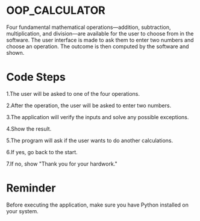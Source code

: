 # OOP_CALCULATOR

Four fundamental mathematical operations—addition, subtraction, multiplication, and division—are available for the user to choose from in the software. The user interface is made to ask them to enter two numbers and choose an operation. The outcome is then computed by the software and shown. 

# Code Steps

1.The user will be asked to one of the four operations.

2.After the operation, the user will be asked to enter two numbers.

3.The application will verify the inputs and solve any possible exceptions.

4.Show the result.

5.The program will ask if the user wants to do another calculations.

6.If yes, go back to the start.

7.If no, show "Thank you for your hardwork."

# Reminder

Before executing the application, make sure you have Python installed on your system.
